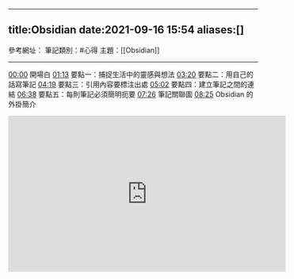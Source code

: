 
---
title:Obsidian
date:2021-09-16 15:54
aliases:[] 
---
參考網址：
筆記類別：#心得
主題：[[Obsidian]]

---


[00:00](https://www.youtube.com/watch?v=Egj_DdGUIDI&list=RDCMUCdEpz2A4DzV__4C1x2quKLw&index=1&t=0s) 開場白 
[01:13](https://www.youtube.com/watch?v=Egj_DdGUIDI&list=RDCMUCdEpz2A4DzV__4C1x2quKLw&index=1&t=73s) 要點一：捕捉生活中的靈感與想法 
[03:20](https://www.youtube.com/watch?v=Egj_DdGUIDI&list=RDCMUCdEpz2A4DzV__4C1x2quKLw&index=1&t=200s) 要點二：用自己的話寫筆記 
[04:19](https://www.youtube.com/watch?v=Egj_DdGUIDI&list=RDCMUCdEpz2A4DzV__4C1x2quKLw&index=1&t=259s) 要點三：引用內容要標注出處 
[05:02](https://www.youtube.com/watch?v=Egj_DdGUIDI&list=RDCMUCdEpz2A4DzV__4C1x2quKLw&index=1&t=302s) 要點四：建立筆記之間的連結 
[06:38](https://www.youtube.com/watch?v=Egj_DdGUIDI&list=RDCMUCdEpz2A4DzV__4C1x2quKLw&index=1&t=398s) 要點五：每則筆記必須簡明扼要 
[07:26](https://www.youtube.com/watch?v=Egj_DdGUIDI&list=RDCMUCdEpz2A4DzV__4C1x2quKLw&index=1&t=446s) 筆記關聯圖 
[08:25](https://www.youtube.com/watch?v=Egj_DdGUIDI&list=RDCMUCdEpz2A4DzV__4C1x2quKLw&index=1&t=505s) Obsidian 的外掛簡介

<iframe width="560" height="315" src="https://www.youtube.com/embed/Egj_DdGUIDI" title="YouTube video player" frameborder="0" allow="accelerometer; autoplay; clipboard-write; encrypted-media; gyroscope; picture-in-picture" allowfullscreen></iframe>